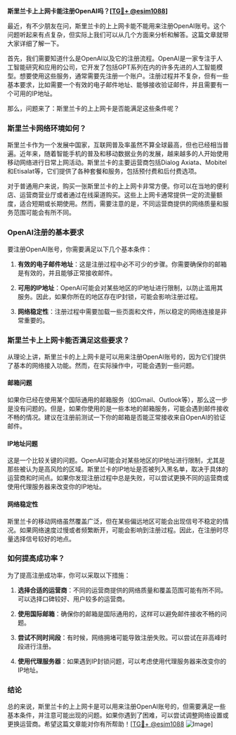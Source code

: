 **斯里兰卡上上网卡能注册OpenAI吗？[[TG💪+ @esim1088](https://t.me/s/esim1088)]**

最近，有不少朋友在问，斯里兰卡的上上网卡能不能用来注册OpenAI账号。这个问题听起来有点复杂，但实际上我们可以从几个方面来分析和解答。这篇文章就带大家详细了解一下。

首先，我们需要知道什么是OpenAI以及它的注册流程。OpenAI是一家专注于人工智能研究和应用的公司，它开发了包括GPT系列在内的许多先进的人工智能模型。想要使用这些服务，通常需要先注册一个账户。注册过程并不复杂，但有一些基本要求，比如需要一个有效的电子邮件地址、能够接收验证邮件，并且需要有一个可用的IP地址。

那么，问题来了：斯里兰卡的上上网卡是否能满足这些条件呢？

### 斯里兰卡网络环境如何？

斯里兰卡作为一个发展中国家，互联网普及率虽然不算全球最高，但也已经相当普遍。近年来，随着智能手机的普及和移动数据业务的发展，越来越多的人开始使用移动网络进行日常上网活动。斯里兰卡的主要运营商包括Dialog Axiata、Mobitel和Etisalat等，它们提供了各种套餐和服务，包括预付费和后付费选项。

对于普通用户来说，购买一张斯里兰卡的上上网卡非常方便。你可以在当地的便利店、运营商营业厅或者通过在线渠道购买。这些上上网卡通常提供一定的流量额度，适合短期或长期使用。然而，需要注意的是，不同运营商提供的网络质量和服务范围可能会有所不同。

### OpenAI注册的基本要求

要注册OpenAI账号，你需要满足以下几个基本条件：

1. **有效的电子邮件地址**：这是注册过程中必不可少的步骤。你需要确保你的邮箱是有效的，并且能够正常接收邮件。
   
2. **可用的IP地址**：OpenAI可能会对某些地区的IP地址进行限制，以防止滥用其服务。因此，如果你所在的地区存在IP封锁，可能会影响注册过程。

3. **网络稳定性**：注册过程中需要加载一些页面和文件，所以稳定的网络连接是非常重要的。

### 斯里兰卡上上网卡能否满足这些要求？

从理论上讲，斯里兰卡的上上网卡是可以用来注册OpenAI账号的，因为它们提供了基本的网络接入功能。然而，在实际操作中，可能会遇到一些问题。

#### 邮箱问题

如果你已经在使用某个国际通用的邮箱服务（如Gmail、Outlook等），那么这一步是没有问题的。但是，如果你使用的是一些本地的邮箱服务，可能会遇到邮件接收不畅的情况。建议在注册前测试一下你的邮箱是否能正常接收来自OpenAI的验证邮件。

#### IP地址问题

这是一个比较关键的问题。OpenAI可能会对某些地区的IP地址进行限制，尤其是那些被认为是高风险的区域。斯里兰卡的IP地址是否被列入黑名单，取决于具体的运营商和时间点。如果你发现注册过程中总是失败，可以尝试更换不同的运营商或使用代理服务器来改变你的IP地址。

#### 网络稳定性

斯里兰卡的移动网络虽然覆盖广泛，但在某些偏远地区可能会出现信号不稳定的情况。如果网络速度过慢或者频繁断开，可能会影响到注册过程。因此，在注册时尽量选择信号较好的地点。

### 如何提高成功率？

为了提高注册成功率，你可以采取以下措施：

1. **选择合适的运营商**：不同的运营商提供的网络质量和覆盖范围可能有所不同。可以选择口碑较好、用户较多的运营商。

2. **使用国际邮箱**：确保你的邮箱是国际通用的，这样可以避免邮件接收不畅的问题。

3. **尝试不同时间段**：有时候，网络拥堵可能导致注册失败。可以尝试在非高峰时段进行注册。

4. **使用代理服务器**：如果遇到IP封锁问题，可以考虑使用代理服务器来改变你的IP地址。

### 结论

总的来说，斯里兰卡的上上网卡是可以用来注册OpenAI账号的，但需要满足一些基本条件，并注意可能出现的问题。如果你遇到了困难，可以尝试调整网络设置或更换运营商。希望这篇文章能对你有所帮助！[[TG💪+ @esim1088](https://t.me/s/esim1088) ![Image](https://i.postimg.cc/4NQfJmqS/Snipaste-2025-05-13-00-14-12.png)]